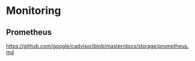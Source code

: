 # Monitoring

## Prometheus

https://github.com/google/cadvisor/blob/master/docs/storage/prometheus.md